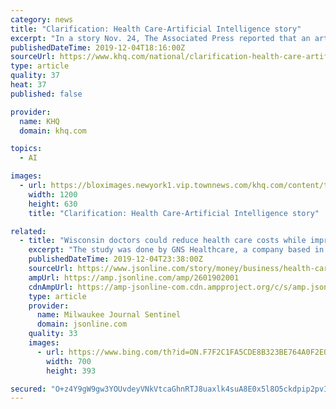 ```yaml
---
category: news
title: "Clarification: Health Care-Artificial Intelligence story"
excerpt: "In a story Nov. 24, The Associated Press reported that an artificial intelligence program featuring a talking image of the Greek philosopher Aristotle is starting to help University of Southern California students cope with stress. The program’s designers recently removed that image based on student feedback and are considering replacing it ..."
publishedDateTime: 2019-12-04T18:16:00Z
sourceUrl: https://www.khq.com/national/clarification-health-care-artificial-intelligence-story/article_e63602d6-8d32-51af-897b-beb3ed12f0cf.html
type: article
quality: 37
heat: 37
published: false

provider:
  name: KHQ
  domain: khq.com

topics:
  - AI

images:
  - url: https://bloximages.newyork1.vip.townnews.com/khq.com/content/tncms/custom/image/31762694-c647-11e8-898c-2f75f78ea9c7.jpg
    width: 1200
    height: 630
    title: "Clarification: Health Care-Artificial Intelligence story"

related:
  - title: "Wisconsin doctors could reduce health care costs while improving quality of care, study says"
    excerpt: "The study was done by GNS Healthcare, a company based in Cambridge, Mass. The company, founded by physicists and mathematicians, used a form of artificial intelligence known as causal machine learning, to analyze how 3,760 primary care physicians provided care and performed on accepted quality measures.for 26 medical conditions in the study."
    publishedDateTime: 2019-12-04T23:38:00Z
    sourceUrl: https://www.jsonline.com/story/money/business/health-care/2019/12/04/wisconsin-doctors-could-reduce-costs-while-improving-care-study-says/2601902001/
    ampUrl: https://amp.jsonline.com/amp/2601902001
    cdnAmpUrl: https://amp-jsonline-com.cdn.ampproject.org/c/s/amp.jsonline.com/amp/2601902001
    type: article
    provider:
      name: Milwaukee Journal Sentinel
      domain: jsonline.com
    quality: 33
    images:
      - url: https://www.bing.com/th?id=ON.F7F2C1FA5CDE8B323BE764A0F2E02768
        width: 700
        height: 393

secured: "O+z4Y9gW9gw3YOUvdeyVNkVtcaGhnRTJ8uaxlk4suA8E0x5l8O5ckdpip2pvINfALOlYoKjd/vfcp9BqHch9REeLqXmuhculFjWA48+9zuZBvMh6JfBCV1lfQ1C0P5FlVLPsCQenSPkQjNUKF5Dbj5KKfUXAXzZFAhJdhRBl6SnqDkOCQpiVj14/O0mcg/5IrIQjbx3ZIWHTswmY+uYLVaILv7+nPt28+Gzoce3OYsthZIaw7j6kvZ3r7RaSwHqn/iBge/GTrAdoYoXiqWnkRw==;OnErf1yOGKStYpTPamjcUw=="
---
```


